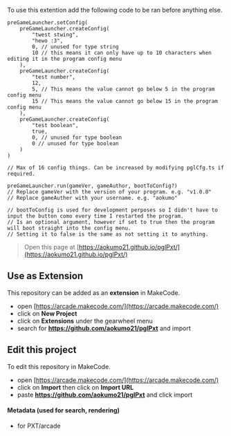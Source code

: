  
To use this extention add the following code to be ran before anything else.
```
preGameLauncher.setConfig(
    preGameLauncher.createConfig(
        "twest stwing",
        "hewo :3",
        0, // unused for type string
        10 // this means it can only have up to 10 characters when editing it in the program config menu
    ),
    preGameLauncher.createConfig(
        "test number",
        12,
        5, // This means the value cannot go below 5 in the program config menu
        15 // This means the value cannot go below 15 in the program config menu
    ),
    preGameLauncher.createConfig(
        "test boolean",
        true,
        0, // unused for type boolean
        0 // unused for type boolean
    )
)

// Max of 16 config things. Can be increased by modifying pglCfg.ts if required.

preGameLauncher.run(gameVer, gameAuthor, bootToConfig?)
// Replace gameVer with the version of your program. e.g. "v1.0.0"
// Replace gameAuther with your username. e.g. "aokumo"

// bootToConfig is used for development perposes so I didn't have to input the button como every time I restarted the program.
// Is an optional argument, however if set to true then the program will boot straight into the config menu.
// Setting it to false is the same as not setting it to anything.
```
> Open this page at [https://aokumo21.github.io/pglPxt/](https://aokumo21.github.io/pglPxt/)

## Use as Extension

This repository can be added as an **extension** in MakeCode.

* open [https://arcade.makecode.com/](https://arcade.makecode.com/)
* click on **New Project**
* click on **Extensions** under the gearwheel menu
* search for **https://github.com/aokumo21/pglPxt** and import

## Edit this project

To edit this repository in MakeCode.

* open [https://arcade.makecode.com/](https://arcade.makecode.com/)
* click on **Import** then click on **Import URL**
* paste **https://github.com/aokumo21/pglPxt** and click import

#### Metadata (used for search, rendering)

* for PXT/arcade
<script src="https://makecode.com/gh-pages-embed.js"></script><script>makeCodeRender("{{ site.makecode.home_url }}", "{{ site.github.owner_name }}/{{ site.github.repository_name }}");</script>
